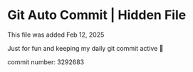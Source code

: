 # Git Auto Commit | Hidden File

This file was added Feb 12, 2025

Just for fun and keeping my daily git commit active 🤪

commit number: 3292683
